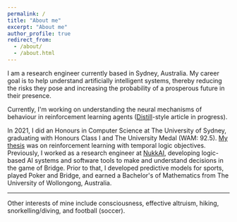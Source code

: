 ```yaml
---
permalink: /
title: "About me"
excerpt: "About me"
author_profile: true
redirect_from:
  - /about/
  - /about.html
---
```


I am a research engineer currently based in Sydney, Australia. My career goal is to help understand artificially intelligent systems, thereby reducing the risks they pose and increasing the probability of a prosperous future in their presence.

Currently, I'm working on understanding the neural mechanisms of behaviour in reinforcement learning agents ([Distill](https://distill.pub/)-style article in progress).

In 2021, I did an Honours in Computer Science at The University of Sydney, graduating with Honours Class I and The University Medal (WAM: 92.5). [My thesis](files/thesis.pdf) was on reinforcement learning with temporal logic objectives. Previously, I worked as a research engineer at [NukkAI](https://nukk.ai), developing logic-based AI systems and software tools to make and understand decisions in the game of Bridge. Prior to that, I developed predictive models for sports, played Poker and Bridge, and earned a Bachelor's of Mathematics from The University of Wollongong, Australia.

---
Other interests of mine include consciousness, effective altruism, hiking, snorkelling/diving, and football (soccer).